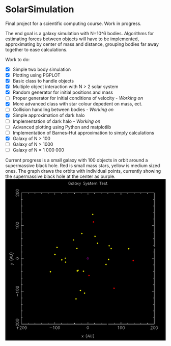 # SolarSimulation

Final project for a scientific computing course. Work in progress.

The end goal is a galaxy simulation with N=10^6 bodies. Algorithms for estimating forces between objects will have to be implemented, approximating by center of mass and distance, grouping bodies far away together to ease calculations.

Work to do:
- [x] Simple two body simulation
- [x] Plotting using PGPLOT
- [x] Basic class to handle objects
- [x] Multiple object interaction with N > 2 solar system
- [x] Random generator for initial positions and mass
- [ ] Proper generator for initial conditions of velocity - *Working on*
- [x] More advanced class with star colour depedent on mass, ect.
- [ ] Collision handling between bodies - *Working on*
- [x] Simple approximation of dark halo
- [ ] Implementation of dark halo - *Working on*
- [ ] Advanced plotting using Python and matplotlib
- [ ] Implementation of Barnes-Hut approximation to simply calculations
- [X] Galaxy of N > 100
- [ ] Galaxy of N > 1000
- [ ] Galaxy of N = 1 000 000

Current progress is a small galaxy with 100 objects in orbit around a supermassive black hole. Red is small mass stars, yellow is medium sized ones. The graph draws the orbits with individual points, currently showing the supermassive black hole at the center as purple.
![November 21st Progress](https://github.com/brlnoble/SolarSimulation/blob/master/November_21_2019.PNG?raw=true)
